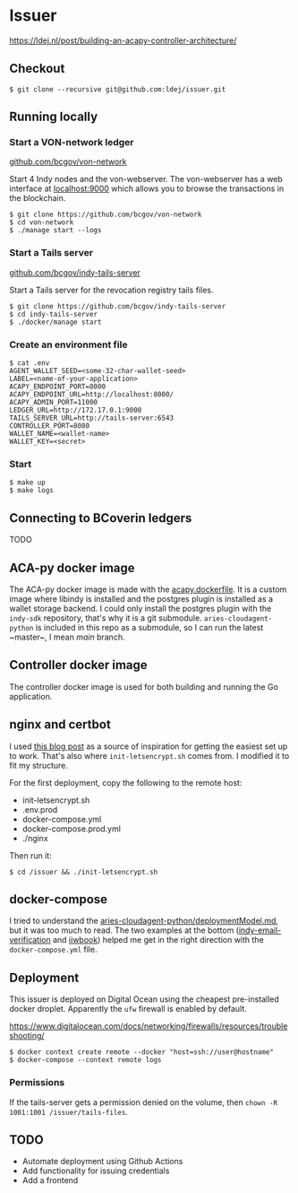 # Issuer

https://ldej.nl/post/building-an-acapy-controller-architecture/

## Checkout

```
$ git clone --recursive git@github.com:ldej/issuer.git
```

## Running locally

### Start a VON-network ledger

[github.com/bcgov/von-network](https://github.com/bcgov/von-network)

Start 4 Indy nodes and the von-webserver. The von-webserver has a web interface at [localhost:9000](http://localhost:9000) which allows you to browse the transactions in the blockchain.

```shell script
$ git clone https://github.com/bcgov/von-network
$ cd von-network
$ ./manage start --logs
```

### Start a Tails server

[github.com/bcgov/indy-tails-server](https://github.com/bcgov/indy-tails-server)

Start a Tails server for the revocation registry tails files.

```shell script
$ git clone https://github.com/bcgov/indy-tails-server
$ cd indy-tails-server
$ ./docker/manage start
```

### Create an environment file

```shell
$ cat .env
AGENT_WALLET_SEED=<some-32-char-wallet-seed>
LABEL=<name-of-your-application>
ACAPY_ENDPOINT_PORT=8000
ACAPY_ENDPOINT_URL=http://localhost:8000/
ACAPY_ADMIN_PORT=11000
LEDGER_URL=http://172.17.0.1:9000
TAILS_SERVER_URL=http://tails-server:6543
CONTROLLER_PORT=8080
WALLET_NAME=<wallet-name>
WALLET_KEY=<secret>
```

### Start

```shell
$ make up
$ make logs
```

## Connecting to BCoverin ledgers

TODO

## ACA-py docker image

The ACA-py docker image is made with the [acapy.dockerfile](./docker/acapy.dockerfile). It is a custom image where libindy is installed and the postgres plugin is installed as a wallet storage backend. I could only install the postgres plugin with the `indy-sdk` repository, that's why it is a git submodule. `aries-cloudagent-python` is included in this repo as a submodule, so I can run the latest ~master~, I mean _main_ branch.

## Controller docker image

The controller docker image is used for both building and running the Go application.

## nginx and certbot

I used [this blog post](https://medium.com/@pentacent/nginx-and-lets-encrypt-with-docker-in-less-than-5-minutes-b4b8a60d3a71) as a source of inspiration for getting the easiest set up to work. That's also where `init-letsencrypt.sh` comes from. I modified it to fit my structure.

For the first deployment, copy the following to the remote host:
- init-letsencrypt.sh 
- .env.prod 
- docker-compose.yml 
- docker-compose.prod.yml 
- ./nginx

Then run it:
```shell
$ cd /issuer && ./init-letsencrypt.sh
```

## docker-compose

I tried to understand the [aries-cloudagent-python/deploymentModel.md](https://github.com/hyperledger/aries-cloudagent-python/blob/main/docs/deploymentModel.md), but it was too much to read. The two examples at the bottom ([indy-email-verification](https://github.com/bcgov/indy-email-verification
) and [iiwbook](https://github.com/bcgov/iiwbook)) helped me get in the right direction with the `docker-compose.yml` file.

## Deployment

This issuer is deployed on Digital Ocean using the cheapest pre-installed docker droplet. Apparently the `ufw` firewall is enabled by default.

https://www.digitalocean.com/docs/networking/firewalls/resources/troubleshooting/

```shell
$ docker context create remote --docker "host=ssh://user@hostname"
$ docker-compose --context remote logs
```

### Permissions

If the tails-server gets a permission denied on the volume, then `chown -R 1001:1001 /issuer/tails-files`. 

## TODO

- Automate deployment using Github Actions
- Add functionality for issuing credentials
- Add a frontend